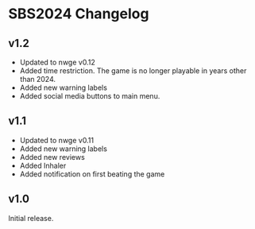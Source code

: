 # SBS2024 Changelog

## v1.2

* Updated to nwge v0.12
* Added time restriction. The game is no longer playable in years other than
  2024.
* Added new warning labels
* Added social media buttons to main menu.

## v1.1

* Updated to nwge v0.11
* Added new warning labels
* Added new reviews
* Added Inhaler
* Added notification on first beating the game

## v1.0

Initial release.
